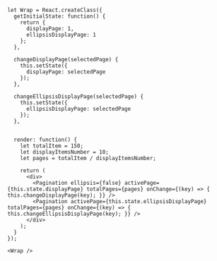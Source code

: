     let Wrap = React.createClass({
      getInitialState: function() {
        return {
          displayPage: 1,
          ellipsisDisplayPage: 1
        };
      },

      changeDisplayPage(selectedPage) {
        this.setState({
          displayPage: selectedPage
        });
      },

      changeEllipsisDisplayPage(selectedPage) {
        this.setState({
          ellipsisDisplayPage: selectedPage
        });
      },


      render: function() {
        let totalItem = 150;
        let displayItemsNumber = 10;
        let pages = totalItem / displayItemsNumber;

        return (
          <div>
            <Pagination ellipsis={false} activePage={this.state.displayPage} totalPages={pages} onChange={(key) => { this.changeDisplayPage(key); }} />
            <Pagination activePage={this.state.ellipsisDisplayPage} totalPages={pages} onChange={(key) => { this.changeEllipsisDisplayPage(key); }} />
          </div>
        );
      }
    });

    <Wrap />

